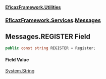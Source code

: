 #### [EficazFramework.Utilities](EficazFrameworkUtilities.md 'EficazFramework Utilities')
### [EficazFramework.Services](EficazFrameworkUtilities.md#EficazFramework.Services 'EficazFramework.Services').[Messages](EficazFramework.Services/Messages.md 'EficazFramework.Services.Messages')

## Messages.REGISTER Field

```csharp
public const string REGISTER = Register;
```

#### Field Value
[System.String](https://docs.microsoft.com/en-us/dotnet/api/System.String 'System.String')